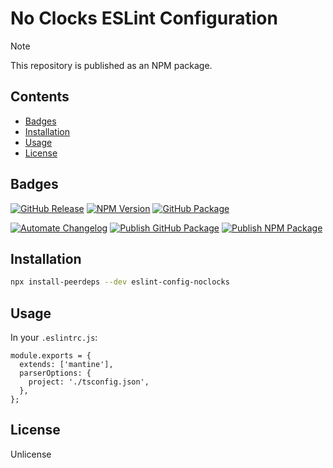 # No Clocks ESLint Configuration

> [!NOTE]
> This repository is published as an NPM package.

## Contents

- [Badges](#badges)
- [Installation](#installation)
- [Usage](#usage)
- [License](#license)

## Badges

<!-- BADGES:START -->

[![GitHub Release](https://img.shields.io/github/v/tag/noclocks/eslint-config-noclocks?logo=github&label=GitHub%20Release&labelColor=black)](https://github.com/noclocks/eslint-config-noclocks/releases/latest) [![NPM Version](https://img.shields.io/npm/v/%40noclocksdev%2Feslint-config-noclocks?logo=npm&label=NPM%20Package&labelColor=black)](https://www.npmjs.com/package/@noclocksdev/eslint-config-noclocks) [![GitHub Package](https://img.shields.io/github/v/tag/noclocks/eslint-config-noclocks?logo=github&label=GitHub%20Package&labelColor=black)](https://github.com/noclocks/eslint-config-noclocks/pkgs/npm/eslint-config-noclocks)

[![Automate Changelog](https://github.com/noclocks/eslint-config-noclocks/actions/workflows/changelog.yml/badge.svg)](https://github.com/noclocks/eslint-config-noclocks/actions/workflows/changelog.yml) [![Publish GitHub Package](https://github.com/noclocks/eslint-config-noclocks/actions/workflows/publish-ghpkg.yml/badge.svg)](https://github.com/noclocks/eslint-config-noclocks/actions/workflows/publish-ghpkg.yml) [![Publish NPM Package](https://github.com/noclocks/eslint-config-noclocks/actions/workflows/publish-npm.yml/badge.svg)](https://github.com/noclocks/eslint-config-noclocks/actions/workflows/publish-npm.yml)

<!-- BADGES:STOP -->

## Installation

```bash
npx install-peerdeps --dev eslint-config-noclocks
```

## Usage

In your `.eslintrc.js`:

```tsx
module.exports = {
  extends: ['mantine'],
  parserOptions: {
    project: './tsconfig.json',
  },
};
```

## License

Unlicense
